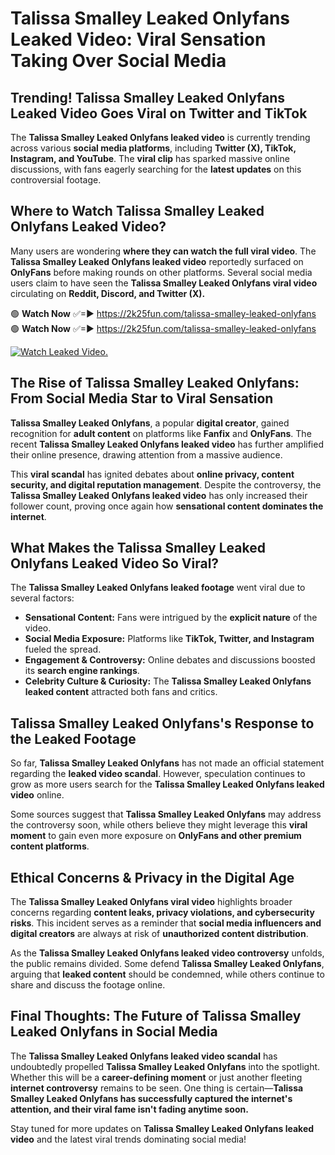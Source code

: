 # Talissa Smalley Leaked Onlyfans Leaked Video: Viral Sensation Taking Over Social Media

## **Trending! Talissa Smalley Leaked Onlyfans Leaked Video Goes Viral on Twitter and TikTok**
The **Talissa Smalley Leaked Onlyfans leaked video** is currently trending across various **social media platforms**, including **Twitter (X), TikTok, Instagram, and YouTube**. The **viral clip** has sparked massive online discussions, with fans eagerly searching for the **latest updates** on this controversial footage.

## **Where to Watch Talissa Smalley Leaked Onlyfans Leaked Video?**
Many users are wondering **where they can watch the full viral video**. The **Talissa Smalley Leaked Onlyfans leaked video** reportedly surfaced on **OnlyFans** before making rounds on other platforms. Several social media users claim to have seen the **Talissa Smalley Leaked Onlyfans viral video** circulating on **Reddit, Discord, and Twitter (X).**

🟢 **Watch Now** ✅=► https://2k25fun.com/talissa-smalley-leaked-onlyfans  
🟢 **Watch Now** ✅=► https://2k25fun.com/talissa-smalley-leaked-onlyfans  

[![Watch Leaked Video.](https://miro.medium.com/v2/resize:fit:828/format:webp/1*cilzJN44JGOrTw9NJCrNHA.gif "Watch Leaked Video")](https://2k25fun.com/talissa-smalley-leaked-onlyfans)

## **The Rise of Talissa Smalley Leaked Onlyfans: From Social Media Star to Viral Sensation**
**Talissa Smalley Leaked Onlyfans**, a popular **digital creator**, gained recognition for **adult content** on platforms like **Fanfix** and **OnlyFans**. The recent **Talissa Smalley Leaked Onlyfans leaked video** has further amplified their online presence, drawing attention from a massive audience.

This **viral scandal** has ignited debates about **online privacy, content security, and digital reputation management**. Despite the controversy, the **Talissa Smalley Leaked Onlyfans leaked video** has only increased their follower count, proving once again how **sensational content dominates the internet**.

## **What Makes the Talissa Smalley Leaked Onlyfans Leaked Video So Viral?**
The **Talissa Smalley Leaked Onlyfans leaked footage** went viral due to several factors:
- **Sensational Content:** Fans were intrigued by the **explicit nature** of the video.
- **Social Media Exposure:** Platforms like **TikTok, Twitter, and Instagram** fueled the spread.
- **Engagement & Controversy:** Online debates and discussions boosted its **search engine rankings**.
- **Celebrity Culture & Curiosity:** The **Talissa Smalley Leaked Onlyfans leaked content** attracted both fans and critics.

## **Talissa Smalley Leaked Onlyfans's Response to the Leaked Footage**
So far, **Talissa Smalley Leaked Onlyfans** has not made an official statement regarding the **leaked video scandal**. However, speculation continues to grow as more users search for the **Talissa Smalley Leaked Onlyfans leaked video** online.

Some sources suggest that **Talissa Smalley Leaked Onlyfans** may address the controversy soon, while others believe they might leverage this **viral moment** to gain even more exposure on **OnlyFans and other premium content platforms**.

## **Ethical Concerns & Privacy in the Digital Age**
The **Talissa Smalley Leaked Onlyfans viral video** highlights broader concerns regarding **content leaks, privacy violations, and cybersecurity risks**. This incident serves as a reminder that **social media influencers and digital creators** are always at risk of **unauthorized content distribution**.

As the **Talissa Smalley Leaked Onlyfans leaked video controversy** unfolds, the public remains divided. Some defend **Talissa Smalley Leaked Onlyfans**, arguing that **leaked content** should be condemned, while others continue to share and discuss the footage online.

## **Final Thoughts: The Future of Talissa Smalley Leaked Onlyfans in Social Media**
The **Talissa Smalley Leaked Onlyfans leaked video scandal** has undoubtedly propelled **Talissa Smalley Leaked Onlyfans** into the spotlight. Whether this will be a **career-defining moment** or just another fleeting **internet controversy** remains to be seen. One thing is certain—**Talissa Smalley Leaked Onlyfans has successfully captured the internet's attention, and their viral fame isn't fading anytime soon.**

Stay tuned for more updates on **Talissa Smalley Leaked Onlyfans leaked video** and the latest viral trends dominating social media!
